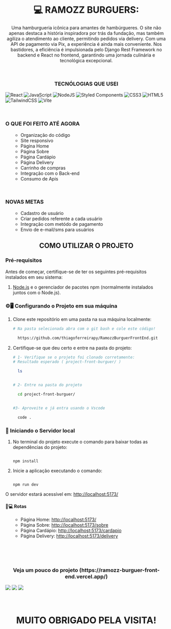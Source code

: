


<h1 align="center">💻 RAMOZZ BURGUERS:</h1>
<p align="center">
  Uma hamburgueria icônica para amantes de hambúrgueres. O site não apenas destaca a história inspiradora por trás da fundação, mas também agiliza o atendimento ao cliente, permitindo pedidos via delivery. Com uma API de pagamento via Pix, a experiência é ainda mais conveniente. Nos bastidores, a eficiência é impulsionada pelo       
  Django Rest Framework no backend e React no frontend, garantindo uma jornada culinária e tecnológica excepcional.
</p>
<br/>
<h3 align="center">TECNÓLOGIAS QUE USEI</h2>

   ![React](https://img.shields.io/badge/react-%2320232a.svg?style=for-the-badge&logo=react&logoColor=%2361DAFB) ![JavaScript](https://img.shields.io/badge/javascript-%23323330.svg?style=for-the-badge&logo=javascript&logoColor=%23F7DF1E)  ![NodeJS](https://img.shields.io/badge/node.js-6DA55F?style=for-the-badge&logo=node.js&logoColor=white)  ![Styled Components](https://img.shields.io/badge/styled--components-DB7093?style=for-the-badge&logo=styled-components&logoColor=white) ![CSS3](https://img.shields.io/badge/css3-%231572B6.svg?style=for-the-badge&logo=css3&logoColor=white) ![HTML5](https://img.shields.io/badge/html5-%23E34F26.svg?style=for-the-badge&logo=html5&logoColor=white) ![TailwindCSS](https://img.shields.io/badge/tailwindcss-%2338B2AC.svg?style=for-the-badge&logo=tailwind-css&logoColor=white) ![Vite](https://img.shields.io/badge/vite-%23646CFF.svg?style=for-the-badge&logo=vite&logoColor=white)

<br/>
<h3>O QUE FOI FEITO ATÉ AGORA</h2>
<ul>
  
- Organização do código
- Site responsivo
- Página Home
- Página Sobre
- Página Cardápio
- Página Delivery
- Carrinho de compras
- Integração com o Back-end
- Consumo de Apis
</ul>


<br/>
<h3>NOVAS METAS</h2>
<ul>
  
  - Cadastro de usuário
  - Criar pedidos referente a cada usuário
  - Integração com metódo de pagamento
  - Envio de e-mail/sms para usuários
    
</ul>


<h2 align="center">COMO UTILIZAR O PROJETO</h2>

### Pré-requisitos

Antes de começar, certifique-se de ter os seguintes pré-requisitos instalados em seu sistema:

1. [Node.js](https://nodejs.org) e o gerenciador de pacotes npm (normalmente instalados juntos com o Node.js).

### ⚙️🖥️ Configurando o Projeto em sua máquina

1. Clone este repositório em uma pasta na sua máquina localmente:
   ```bash
   # Na pasta selecionada abra com o git bash e cole este código!
   
     https://github.com/thiagoferreirapy/RamozzBurguerFrontEnd.git
   
   ```
2. Certifique-se que deu certo e entre na pasta do projeto:
    ```bash
    # 1- Verifique se o projeto foi clonado corretamente:
    # Resultado esperado ( project-front-burguer/ )
    
      ls


    # 2- Entre na pasta do projeto
    
      cd project-front-burguer/


    #3- Aproveite e já entra usando o Vscode

      code .

    
   ```

### 🚩 Iniciando o Servidor local
1. No terminal do projeto execute o comando para baixar todas as dependências do projeto:
   ```text
   
   npm install
   
   ```
2. Inicie a aplicação executando o comando:
   ```text
   
   npm run dev
   
   ```
  O servidor estará acessível em: [http://localhost:5173/](http://localhost:5173/) 
  
  #### 🚩💻 Rotas
  <ul> 
  
  - Página Home: [http://localhost:5173/](http://localhost:5173/) 
  - Página Sobre: [http://localhost:5173/sobre](http://localhost:5173/sobre)
  - Página Cardápio: [http://localhost:5173/cardapio](http://localhost:5173/cardapio)
  - Página Delivery: [http://localhost:5173/delivery](http://localhost:5173/delivery)
  </ul>

<br/>
<br/>
<br/>
<h3 align="center">Veja um pouco do projeto (https://ramozz-burguer-front-end.vercel.app/)</h3>
<div>
  <img src="/public/images/img_1.png">
  <img src="/public/images/img2.png">
  <img src="/public/images/img_3.png" >
</div>

<br/>
<br/>


<h1 align="center">MUITO OBRIGADO PELA VISITA!</h1>

